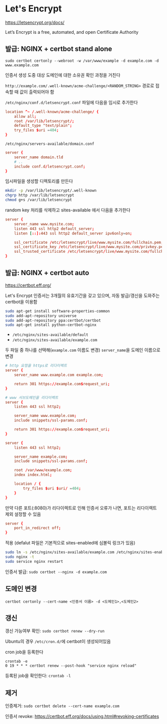 # Let's Encrypt

<https://letsencrypt.org/docs/>

Let’s Encrypt is a free, automated, and open Certificate Authority

## 발급: NGINX + certbot stand alone

`sudo certbot certonly --webroot -w /var/www/example -d example.com -d www.example.com`

인증서 생성 도중 대상 도메인에 대한 소유권 확인 과정을 거친다

`http://example.com/.well-known/acme-challenge/<RANDOM_STRING>` 경로로 접속할 때 값이 출력되어야 함

`/etc/nginx/conf.d/letsencrypt.conf` 파일에 다음을 임시로 추가한다

```conf
location ^~ /.well-known/acme-challenge/ {
    allow all;
    root /var/lib/letsencrypt/;
    default_type "text/plain";
    try_files $uri =404;
}
```

`/etc/nginx/servers-available/domain.conf`

```conf
server {
    server_name domain.tld
    # ..
    include conf.d/letsencrypt.conf;
}
```

임시파일을 생성할 디렉토리를 만든다

```sh
mkdir -p /var/lib/letsencrypt/.well-known
chgrp http /var/lib/letsencrypt
chmod g+s /var/lib/letsencrypt
```

random key 처리를 삭제하고 sites-available 에서 다음을 추가한다

```conf
server {
    server_name www.mysite.com;
    listen 443 ssl http2 default_server;
    listen [::]:443 ssl http2 default_server ipv6only=on;

    ssl_certificate /etc/letsencrypt/live/www.mysite.com/fullchain.pem;
    ssl_certificate_key /etc/letsencrypt/live/www.mysite.com/privkey.pem;
    ssl_trusted_certificate /etc/letsencrypt/live/www.mysite.com/fullchain.pem;
}
```

## 발급: NGINX + certbot auto

<https://certbot.eff.org/>

Let's Encrypt 인증서는 3개월의 유효기간을 갖고 있으며, 자동 발급/갱신을 도와주는 certbot을 이용함

```sh
sudo apt-get install software-properties-common
sudo add-apt-repository universe
sudo add-apt-repository ppa:certbot/certbot
sudo apt-get install python-certbot-nginx
```

- `/etc/nginx/sites-available/default`
- `/etc/nginx/sites-available/example.com`

두 파일 중 하나를 선택해(`example.com` 이름도 변경) `server_name`을 도메인 이름으로 변경

```conf
# http 요청을 https로 리다이렉트
server {
    server_name www.example.com example.com;

    return 301 https://example.com$request_uri;
}

# www 서브도메인을 리다이렉트
server {
    listen 443 ssl http2;

    server_name www.example.com;
    include snippets/ssl-params.conf;

    return 301 https://example.com$request_uri;
}

server {
    listen 443 ssl http2;

    server_name example.com;
    include snippets/ssl-params.conf;

    root /var/www/example.com;
    index index.html;

    location / {
        try_files $uri $uri/ =404;
    }
}
```

만약 다른 포트(:8080)가 리다이렉트로 인해 인증서 오류가 나면, 포트는 리다이렉트 제외 설정할 수 있음

```conf
server {
    port_in_redirect off;
}
```

적용 (defalut 파일은 기본적으로 sites-enabled에 심볼릭 링크가 있음)

```sh
sudo ln -s /etc/nginx/sites-available/example.com /etc/nginx/sites-enabled/
sudo nginx -t
sudo service nginx restart
```

인증서 발급: `sudo certbot --nginx -d example.com`

## 도메인 변경

`certbot certonly --cert-name <인증서 이름> -d <도메인1>,<도메인2>`

## 갱신

갱신 가능여부 확인: `sudo certbot renew --dry-run`

Ubuntu의 경우 `/etc/cron.d/`에 certbot이 생성되어있음

cron job을 등록한다

```shell
crontab -e
0 19 * * * certbot renew --post-hook "service nginx reload"
```

등록된 job을 확인한다: `crontab -l`

## 제거

인증제거: `sudo certbot delete --cert-name example.com`

인증서 revoke: <https://certbot.eff.org/docs/using.html#revoking-certificates>
